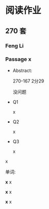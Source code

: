 # 阅读作业

## 270 套

### Feng Li

### Passage x

- Abstract:

  270-167 2分29

  没问题

- Q1

  x

- Q2

  x

- Q3

  x

x

单词:

**x** x

**x** x

**x** x
